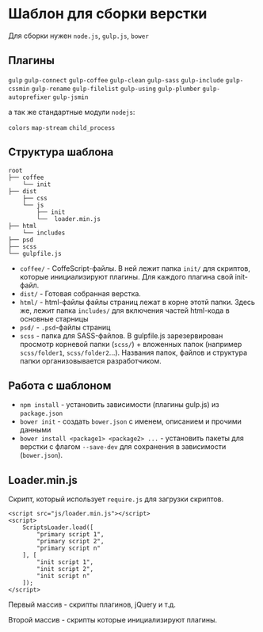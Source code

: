 # Шаблон для сборки верстки

Для сборки нужен ```node.js```, ```gulp.js```, ```bower```

## Плагины

```gulp``` 
```gulp-connect``` 
```gulp-coffee``` 
```gulp-clean``` 
```gulp-sass``` 
```gulp-include``` 
```gulp-cssmin``` 
```gulp-rename``` 
```gulp-filelist``` 
```gulp-using``` 
```gulp-plumber``` 
```gulp-autoprefixer``` 
```gulp-jsmin```

а так же стандартные модули ```nodejs```:

```colors```
```map-stream```
```child_process```

## Структура шаблона

```
root
├── coffee
    └── init
├── dist
    ├── css
    └── js
        ├── init
        └──  loader.min.js
├── html
    └── includes
├── psd
├── scss
└── gulpfile.js
```

- ```coffee/``` - CoffeScript-файлы. В ней лежит папка ```init/``` для скриптов, которые инициализируют плагины. Для каждого плагина свой init-файл.
- ```dist/``` - Готовая собранная верстка.
- ```html/``` - html-файлы файлы страниц лежат в корне этотй папки. Здесь же, лежит папка ```includes/``` для включения частей html-кода в основные старницы
- ```psd/``` - ```.psd```-файлы страниц
- ```scss``` - папка для SASS-файлов. В gulpfile.js зарезервирован просмотр корневой папки (```scss/```) + вложенных папок (например ```scss/folder1```, ```scss/folder2```...). Названия папок, файлов и структура папки организовывается разработчиком.

## Работа с шаблоном

- ```npm install``` - установить зависимости (плагины gulp.js) из ```package.json```
- ```bower init``` - создать ```bower.json``` с именем, описанием и прочими данными
- ```bower install <package1> <package2> ...``` - установить пакеты для верстки с флагом ```--save-dev``` для сохранения в зависимости (```bower.json```).

## Loader.min.js

Скрипт, который использует ```require.js``` для загрузки скриптов.

```
<script src="js/loader.min.js"></script>
<script>
	ScriptsLoader.load([
		"primary script 1",
		"primary script 2",
		"primary script n"
	], [
		"init script 1",
		"init script 2",
		"init script n"
	]);
</script>
```

Первый массив - скрипты плагинов, jQuery и т.д.

Второй массив - скрипты которые инициализируют плагины.
